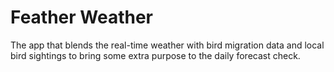 # Feather Weather
The app that blends the real-time weather with bird migration data and local bird sightings to bring some extra purpose to the daily forecast check.
